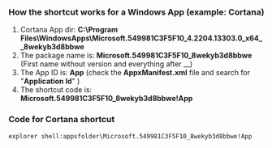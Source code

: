 ### How the shortcut works for a Windows App (example: Cortana)

1. Cortana App dir: **C:\Program Files\WindowsApps\Microsoft.549981C3F5F10_4.2204.13303.0_x64__8wekyb3d8bbwe**
2. The package name is: **Microsoft.549981C3F5F10_8wekyb3d8bbwe** (First name without version and everything after __)
3. The App ID is: **App** (check the **AppxManifest.xml** file and search for "**Application Id**" )
4. The shortcut code is: **Microsoft.549981C3F5F10_8wekyb3d8bbwe!App**

### Code for Cortana shortcut

```cmd
explorer shell:appsfolder\Microsoft.549981C3F5F10_8wekyb3d8bbwe!App
````
